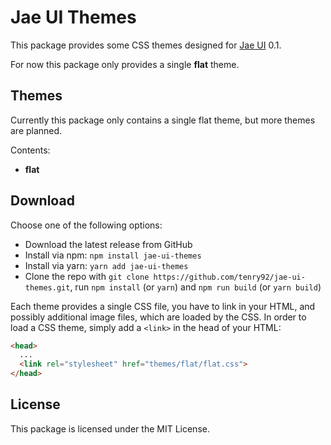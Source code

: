 # Jae UI Themes

This package provides some CSS themes designed for
[Jae UI](https://github.com/tenry92/jae-ui) 0.1.

For now this package only provides a single **flat** theme.

## Themes

Currently this package only contains a single flat theme, but more themes are
planned.

Contents:

* **flat**

## Download

Choose one of the following options:

- Download the latest release from GitHub
- Install via npm: `npm install jae-ui-themes`
- Install via yarn: `yarn add jae-ui-themes`
- Clone the repo with `git clone https://github.com/tenry92/jae-ui-themes.git`,
  run `npm install` (or `yarn`) and `npm run build` (or `yarn build`)

Each theme provides a single CSS file, you have to link in your HTML, and
possibly additional image files, which are loaded by the CSS. In order to load
a CSS theme, simply add a `<link>` in the head of your HTML:

```html
<head>
  ...
  <link rel="stylesheet" href="themes/flat/flat.css">
</head>
```

## License

This package is licensed under the MIT License.
